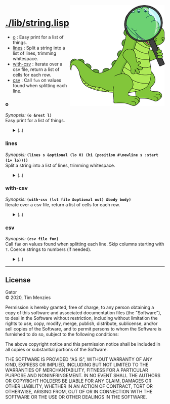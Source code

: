 <a name=top>
<img width=300 align=right src="https://raw.githubusercontent.com/timm/gator/main/docs/img/gator.png">

# [./lib/string.lisp](/src/./lib/string.lisp)
- [o](#o) : Easy print for a list of things.
- [lines](#lines) : Split a string into a list of lines, trimming whitespace.
- [with-csv](#with-csv) : Iterate over a csv file, return a list of cells for each row.
- [csv](#csv) : Call `fun` on values found when splitting each line. 

### o

_Synopsis:_ <b>`(o &rest l)`</b>  
Easy print for a list of things.

<ul>
<details><summary>(..)</summary>

```lisp
(defun o (&rest l) "" (format t "~{~a~^, ~}~%" l))
```
</details></ul>

### lines

_Synopsis:_ <b>`(lines s &optional (lo 0)
                 (hi (position #\newline s :start (1+ lo))))`</b>  
Split a string into a list of lines, trimming whitespace.

<ul>
<details><summary>(..)</summary>

```lisp
(defun lines (s &optional (lo 0) (hi (position #\newline s :start (1+ lo))))
  ""
  (cons (cells (subseq s lo hi))
        (if hi
            (lines s (1+ hi)))))
```
</details></ul>

### with-csv

_Synopsis:_ <b>`(with-csv (lst file &optional out) &body body)`</b>  
Iterate over a csv file, return a list of cells for each row.

<ul>
<details><summary>(..)</summary>

```lisp
(defmacro with-csv ((lst file &optional out) &body body)
  ""
  `(progn (csv ,file #'(lambda (,lst) ,@body)) ,out))
```
</details></ul>

### csv

_Synopsis:_ <b>`(csv file fun)`</b>  
Call `fun` on values found when splitting each line. 
  Skip columns starting with `?`. 
  Coerce strings to numbers (if needed).

<ul>
<details><summary>(..)</summary>

```lisp
(defun csv (file fun)
  ""
  (with-open-file (str file)
    (let ((first t) prep width)
      (labels ((fromstring (x)
                 (cond (first x) ((equal x "?") x) (t (read-from-string x))))
               (wanted (xs fs &aux (f (pop fs)) (x (pop xs)))
                 (if f
                     (cons (funcall f x) (and xs (wanted xs fs)))
                     (and xs (wanted xs fs))))
               (cells
                   (str &optional (lo 0) (hi (position #\, str :start (1+ lo))))
                 (cons (string-trim '(#\  #\tab #\newline) (subseq str lo hi))
                       (and hi (cells str (1+ hi)))))
               (prep1 (x)
                 (unless (eql #\? (char x 0))
                   (if (member (char x 0) '(#\< #\> #\$))
                       #'fromstring
                       #'identity))))
        (loop
         (let (vals tmp)
           (if (setf tmp (read-line str nil))
               (when (> (length tmp) 0)
                 (setf tmp (cells tmp)
                       prep (or prep (mapcar #'prep1 tmp))
                       vals (wanted tmp prep)
                       width (or width (length vals)))
                 (assert (eql width (length vals)))
                 (funcall fun vals)
                 (setf first nil))
               (return-from csv))))))))
```
</details></ul>

<hr>


## License

Gator   
&copy; 2020, Tim Menzies

Permission is hereby granted, free of charge, to any person obtaining
a copy of this software and associated documentation files (the
"Software"), to deal in the Software without restriction, including
without limitation the rights to use, copy, modify, merge, publish,
distribute, sublicense, and/or sell copies of the Software, and to
permit persons to whom the Software is furnished to do so, subject
to the following conditions:

The above copyright notice and this permission notice shall be
included in all copies or substantial portions of the Software.

THE SOFTWARE IS PROVIDED "AS IS", WITHOUT WARRANTY OF ANY KIND,
EXPRESS OR IMPLIED, INCLUDING BUT NOT LIMITED TO THE WARRANTIES OF
MERCHANTABILITY, FITNESS FOR A PARTICULAR PURPOSE AND NONINFRINGEMENT.
IN NO EVENT SHALL THE AUTHORS OR COPYRIGHT HOLDERS BE LIABLE FOR
ANY CLAIM, DAMAGES OR OTHER LIABILITY, WHETHER IN AN ACTION OF
CONTRACT, TORT OR OTHERWISE, ARISING FROM, OUT OF OR IN CONNECTION
WITH THE SOFTWARE OR THE USE OR OTHER DEALINGS IN THE SOFTWARE.
